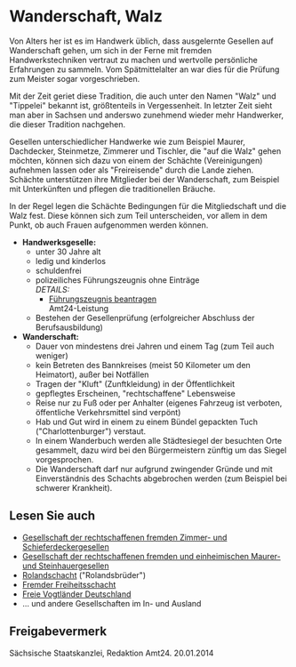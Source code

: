# Wanderschaft, Walz

Von Alters her ist es im Handwerk üblich, dass ausgelernte Gesellen auf Wanderschaft gehen, um sich in der Ferne mit fremden Handwerkstechniken vertraut zu machen und wertvolle persönliche Erfahrungen zu sammeln. Vom Spätmittelalter an war dies für die Prüfung zum Meister sogar vorgeschrieben.

Mit der Zeit geriet diese Tradition, die auch unter den Namen "Walz" und "Tippelei" bekannt ist, größtenteils in Vergessenheit. In letzter Zeit sieht man aber in Sachsen und anderswo zunehmend wieder mehr Handwerker, die dieser Tradition nachgehen.

Gesellen unterschiedlicher Handwerke wie zum Beispiel Maurer, Dachdecker, Steinmetze, Zimmerer und Tischler, die "auf die Walz" gehen möchten, können sich dazu von einem der Schächte (Vereinigungen) aufnehmen lassen oder als "Freireisende" durch die Lande ziehen. Schächte unterstützen ihre Mitglieder bei der Wanderschaft, zum Beispiel mit Unterkünften und pflegen die traditionellen Bräuche.

In der Regel legen die Schächte Bedingungen für die Mitgliedschaft und die Walz fest. Diese können sich zum Teil unterscheiden, vor allem in dem Punkt, ob auch Frauen aufgenommen werden können.

* **Handwerksgeselle:**
  + unter 30 Jahre alt
  + ledig und kinderlos
  + schuldenfrei
  + polizeiliches Führungszeugnis ohne Einträge  
     *DETAILS:*
    - [Führungszeugnis beantragen](https://amt24dev.sachsen.de/zufi/leistungen/6000880)  
       Amt24-Leistung
  + Bestehen der Gesellenprüfung (erfolgreicher Abschluss der Berufsausbildung)
* **Wanderschaft:**
  + Dauer von mindestens drei Jahren und einem Tag (zum Teil auch weniger)
  + kein Betreten des Bannkreises (meist 50 Kilometer um den Heimatort), außer bei Notfällen
  + Tragen der "Kluft" (Zunftkleidung) in der Öffentlichkeit
  + gepflegtes Erscheinen, "rechtschaffene" Lebensweise
  + Reise nur zu Fuß oder per Anhalter (eigenes Fahrzeug ist verboten, öffentliche Verkehrsmittel sind verpönt)
  + Hab und Gut wird in einem zu einem Bündel gepackten Tuch ("Charlottenburger") verstaut.
  + In einem Wanderbuch werden alle Städtesiegel der besuchten Orte gesammelt, dazu wird bei den Bürgermeistern zünftig um das Siegel vorgesprochen.
  + Die Wanderschaft darf nur aufgrund zwingender Gründe und mit Einverständnis des Schachts abgebrochen werden (zum Beispiel bei schwerer Krankheit).

## Lesen Sie auch

* [Gesellschaft der rechtschaffenen fremden Zimmer- und Schieferdeckergesellen](http://www.rechtschaffene-zimmerer.de/ "Gesellschaft der rechtschaffenen fremden Zimmer- und Schieferdeckergesellen")
* [Gesellschaft der rechtschaffenen fremden und einheimischen Maurer- und Steinhauergesellen](https://www.rechtschaffen-fremde.de/ "Website der Gesellschaft der rechtschaffenen Maurer- und Steinhauergesellen")
* [Rolandschacht](https://rolandschacht.org/) ("Rolandsbrüder")
* [Fremder Freiheitsschacht](http://www.fremderfreiheitsschacht.de "Fremder Freiheitsschacht")
* [Freie Vogtländer Deutschland](https://cceg.eu/freie-vogtlander-deutschland/ "Freie Vogtländer Deutschland (Gesellenzunft)")
* ... und andere Gesellschaften im In- und Ausland

## Freigabevermerk

Sächsische Staatskanzlei, Redaktion Amt24. 20.01.2014

